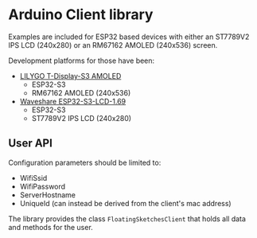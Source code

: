 # Arduino Client library

Examples are included for ESP32 based devices with either an ST7789V2 IPS LCD (240x280) or an RM67162 AMOLED (240x536) screen.

Development platforms for those have been:
- [LILYGO T-Display-S3 AMOLED](https://lilygo.cc/products/t-display-s3-amoled)
  - ESP32-S3
  - RM67162 AMOLED (240x536)
- [Waveshare ESP32-S3-LCD-1.69](https://www.waveshare.com/wiki/ESP32-S3-LCD-1.69)
  - ESP32-S3
  - ST7789V2 IPS LCD (240x280)

## User API

Configuration parameters should be limited to:
- WifiSsid
- WifiPassword
- ServerHostname
- UniqueId (can instead be derived from the client's mac address)

The library provides the class `FloatingSketchesClient` that holds all data and methods for the user.


